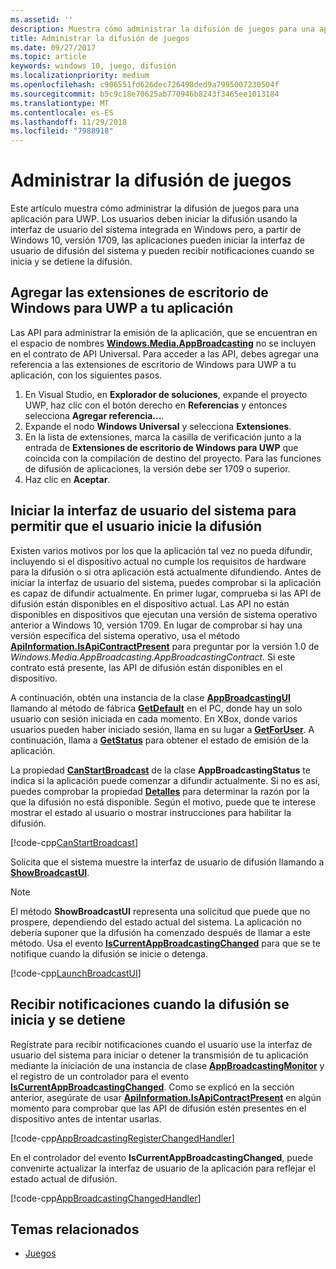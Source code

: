 ```yaml
---
ms.assetid: ''
description: Muestra cómo administrar la difusión de juegos para una aplicación para UWP.
title: Administrar la difusión de juegos
ms.date: 09/27/2017
ms.topic: article
keywords: windows 10, juego, difusión
ms.localizationpriority: medium
ms.openlocfilehash: c906551fd626dec726498ded9a7995007230504f
ms.sourcegitcommit: b5c9c18e70625ab770946b8243f3465ee1013184
ms.translationtype: MT
ms.contentlocale: es-ES
ms.lasthandoff: 11/29/2018
ms.locfileid: "7988918"
---
```

# <a name="manage-game-broadcasting"></a>Administrar la difusión de juegos
Este artículo muestra cómo administrar la difusión de juegos para una aplicación para UWP. Los usuarios deben iniciar la difusión usando la interfaz de usuario del sistema integrada en Windows pero, a partir de Windows 10, versión 1709, las aplicaciones pueden iniciar la interfaz de usuario de difusión del sistema y pueden recibir notificaciones cuando se inicia y se detiene la difusión.

## <a name="add-the-windows-desktop-extensions-for-the-uwp-to-your-app"></a>Agregar las extensiones de escritorio de Windows para UWP a tu aplicación
Las API para administrar la emisión de la aplicación, que se encuentran en el espacio de nombres **[Windows.Media.AppBroadcasting](https://docs.microsoft.com/uwp/api/windows.media.appbroadcasting)** no se incluyen en el contrato de API Universal. Para acceder a las API, debes agregar una referencia a las extensiones de escritorio de Windows para UWP a tu aplicación, con los siguientes pasos.

1. En Visual Studio, en **Explorador de soluciones**, expande el proyecto UWP, haz clic con el botón derecho en **Referencias** y entonces selecciona **Agregar referencia...**. 
2. Expande el nodo **Windows Universal** y selecciona **Extensiones**.
3. En la lista de extensiones, marca la casilla de verificación junto a la entrada de **Extensiones de escritorio de Windows para UWP** que coincida con la compilación de destino del proyecto. Para las funciones de difusión de aplicaciones, la versión debe ser 1709 o superior.
4. Haz clic en **Aceptar**.

## <a name="launch-the-system-ui-to-allow-the-user-to-initiate-broadcasting"></a>Iniciar la interfaz de usuario del sistema para permitir que el usuario inicie la difusión
Existen varios motivos por los que la aplicación tal vez no pueda difundir, incluyendo si el dispositivo actual no cumple los requisitos de hardware para la difusión o si otra aplicación está actualmente difundiendo. Antes de iniciar la interfaz de usuario del sistema, puedes comprobar si la aplicación es capaz de difundir actualmente. En primer lugar, comprueba si las API de difusión están disponibles en el dispositivo actual. Las API no están disponibles en dispositivos que ejecutan una versión de sistema operativo anterior a Windows 10, versión 1709. En lugar de comprobar si hay una versión específica del sistema operativo, usa el método **[ApiInformation.IsApiContractPresent](https://docs.microsoft.com/uwp/api/windows.foundation.metadata.apiinformation.isapicontractpresent)** para preguntar por la versión 1.0 de *Windows.Media.AppBroadcasting.AppBroadcastingContract*. Si este contrato está presente, las API de difusión están disponibles en el dispositivo.

A continuación, obtén una instancia de la clase **[AppBroadcastingUI](https://docs.microsoft.com/uwp/api/windows.media.appbroadcasting.appbroadcastingui)** llamando al método de fábrica **[GetDefault](https://docs.microsoft.com/uwp/api/windows.media.appbroadcasting.appbroadcastingui.GetDefault)** en el PC, donde hay un solo usuario con sesión iniciada en cada momento. En XBox, donde varios usuarios pueden haber iniciado sesión, llama en su lugar a **[GetForUser](https://docs.microsoft.com/uwp/api/windows.media.appbroadcasting.appbroadcastingui.getforuser)**. A continuación, llama a **[GetStatus](https://docs.microsoft.com/uwp/api/windows.media.appbroadcasting.appbroadcastingui.GetStatus)** para obtener el estado de emisión de la aplicación.

La propiedad **[CanStartBroadcast](https://docs.microsoft.com/uwp/api/windows.media.appbroadcasting.appbroadcastingstatus.CanStartBroadcast)** de la clase **AppBroadcastingStatus** te indica si la aplicación puede comenzar a difundir actualmente. Si no es así, puedes comprobar la propiedad **[Detalles](https://docs.microsoft.com/uwp/api/windows.media.appbroadcasting.appbroadcastingstatus.Details)** para determinar la razón por la que la difusión no está disponible. Según el motivo, puede que te interese mostrar el estado al usuario o mostrar instrucciones para habilitar la difusión.

[!code-cpp[CanStartBroadcast](./code/AppBroadcast/cpp/AppBroadcastExampleApp/App.cpp#SnippetCanStartBroadcast)]

Solicita que el sistema muestre la interfaz de usuario de difusión llamando a **[ShowBroadcastUI](https://docs.microsoft.com/uwp/api/windows.media.appbroadcasting.appbroadcastingui.ShowBroadcastUI)**.

> [!NOTE] 
> El método **ShowBroadcastUI** representa una solicitud que puede que no prospere, dependiendo del estado actual del sistema. La aplicación no debería suponer que la difusión ha comenzado después de llamar a este método. Usa el evento **[IsCurrentAppBroadcastingChanged](https://docs.microsoft.com/uwp/api/windows.media.appbroadcasting.appbroadcastingmonitor.IsCurrentAppBroadcastingChanged)** para que se te notifique cuando la difusión se inicie o detenga.

[!code-cpp[LaunchBroadcastUI](./code/AppBroadcast/cpp/AppBroadcastExampleApp/App.cpp#SnippetLaunchBroadcastUI)]

## <a name="receive-notifications-when-broadcasting-starts-and-stops"></a>Recibir notificaciones cuando la difusión se inicia y se detiene
Regístrate para recibir notificaciones cuando el usuario use la interfaz de usuario del sistema para iniciar o detener la transmisión de tu aplicación mediante la iniciación de una instancia de clase **[AppBroadcastingMonitor](https://docs.microsoft.com/uwp/api/windows.media.appbroadcasting.appbroadcastingmonitor)** y el registro de un controlador para el evento **[IsCurrentAppBroadcastingChanged](https://docs.microsoft.com/uwp/api/windows.media.appbroadcasting.appbroadcastingmonitor.IsCurrentAppBroadcastingChanged)**. Como se explicó en la sección anterior, asegúrate de usar **[ApiInformation.IsApiContractPresent](https://docs.microsoft.com/uwp/api/windows.foundation.metadata.apiinformation.isapicontractpresent)** en algún momento para comprobar que las API de difusión estén presentes en el dispositivo antes de intentar usarlas. 

[!code-cpp[AppBroadcastingRegisterChangedHandler](./code/AppBroadcast/cpp/AppBroadcastExampleApp/App.cpp#SnippetAppBroadcastingRegisterChangedHandler)]

En el controlador del evento **IsCurrentAppBroadcastingChanged**, puede convenirte actualizar la interfaz de usuario de la aplicación para reflejar el estado actual de difusión.

[!code-cpp[AppBroadcastingChangedHandler](./code/AppBroadcast/cpp/AppBroadcastExampleApp/App.cpp#SnippetAppBroadcastingChangedHandler)]

## <a name="related-topics"></a>Temas relacionados

* [Juegos](index.md)

 

 




